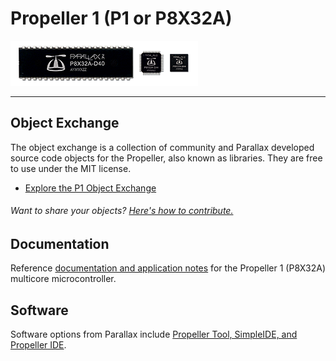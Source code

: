 # Propeller 1 (P1 or P8X32A)

<img src="assets/Propeller1Chips.png" alt="P1 Chips">

---------------------------------------------------------------------------------------------

## Object Exchange
The object exchange is a collection of community and Parallax developed source code objects for the Propeller, also known as libraries.  They are free to use under the MIT license.  
  * [Explore the P1 Object Exchange](https://github.com/parallaxinc/propeller/tree/master/libraries/community/p1)

###### Want to share your objects?  [Here's how to contribute.](https://github.com/parallaxinc/propeller/wiki/Contributing)

## Documentation
Reference [documentation and application notes](https://www.parallax.com/downloads/propeller-p8x32a-documentation) for the Propeller 1 (P8X32A) multicore microcontroller.

## Software
Software options from Parallax include [Propeller Tool, SimpleIDE, and Propeller IDE](https://www.parallax.com/downloads/propeller-p8x32a-software).